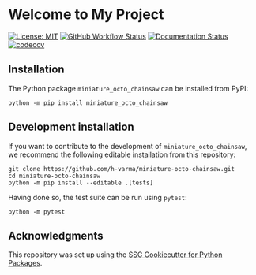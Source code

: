 # Welcome to My Project

[![License: MIT](https://img.shields.io/badge/License-MIT-yellow.svg)](https://opensource.org/licenses/MIT)
[![GitHub Workflow Status](https://img.shields.io/github/actions/workflow/status/h-varma/miniature-octo-chainsaw/ci.yml?branch=main)](https://github.com/h-varma/miniature-octo-chainsaw/actions/workflows/ci.yml)
[![Documentation Status](https://readthedocs.org/projects/miniature-octo-chainsaw/badge/)](https://miniature-octo-chainsaw.readthedocs.io/)
[![codecov](https://codecov.io/gh/h-varma/miniature-octo-chainsaw/branch/main/graph/badge.svg)](https://codecov.io/gh/h-varma/miniature-octo-chainsaw)

## Installation

The Python package `miniature_octo_chainsaw` can be installed from PyPI:

```
python -m pip install miniature_octo_chainsaw
```

## Development installation

If you want to contribute to the development of `miniature_octo_chainsaw`, we recommend
the following editable installation from this repository:

```
git clone https://github.com/h-varma/miniature-octo-chainsaw.git
cd miniature-octo-chainsaw
python -m pip install --editable .[tests]
```

Having done so, the test suite can be run using `pytest`:

```
python -m pytest
```

## Acknowledgments

This repository was set up using the [SSC Cookiecutter for Python Packages](https://github.com/ssciwr/cookiecutter-python-package).

